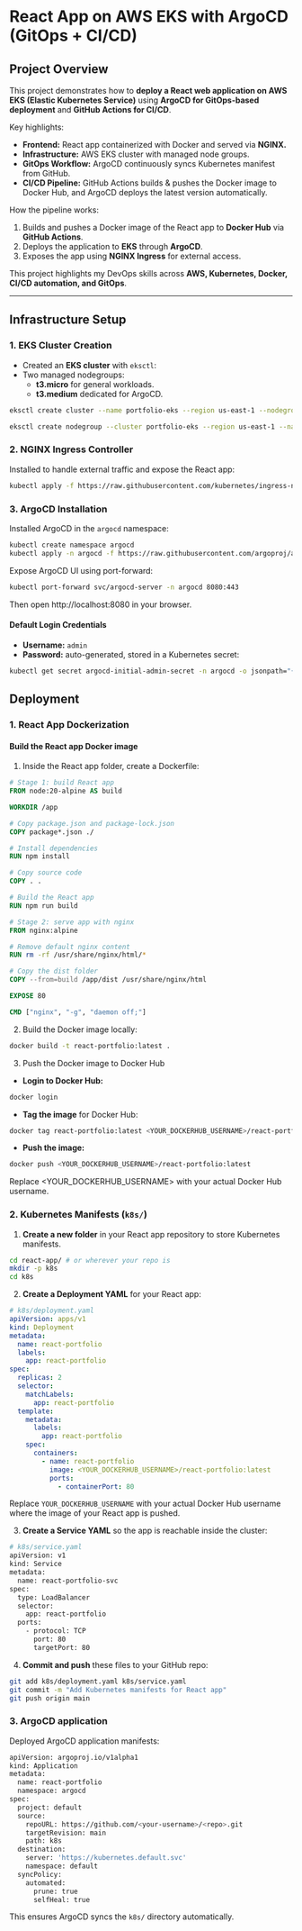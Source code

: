# React App on AWS EKS with ArgoCD (GitOps + CI/CD)

## Project Overview

This project demonstrates how to **deploy a React web application on AWS EKS (Elastic Kubernetes Service)** using **ArgoCD for GitOps-based deployment** and **GitHub Actions for CI/CD**.

Key highlights:

- **Frontend:** React app containerized with Docker and served via **NGINX.**
- **Infrastructure:** AWS EKS cluster with managed node groups.
- **GitOps Workflow:** ArgoCD continuously syncs Kubernetes manifest from GitHub.
- **CI/CD Pipeline:** GitHub Actions builds & pushes the Docker image to Docker Hub, and ArgoCD deploys the latest version automatically.

How the pipeline works:

1. Builds and pushes a Docker image of the React app to **Docker Hub** via **GitHub Actions**.
2. Deploys the application to **EKS** through **ArgoCD**.
3. Exposes the app using **NGINX Ingress** for external access.

This project highlights my DevOps skills across **AWS, Kubernetes, Docker, CI/CD automation, and GitOps**.

---

## Infrastructure Setup

### 1. EKS Cluster Creation

- Created an **EKS cluster** with `eksctl`:
- Two managed nodegroups:
  - **t3.micro** for general workloads.
  - **t3.medium** dedicated for ArgoCD.

```bash
eksctl create cluster --name portfolio-eks --region us-east-1 --nodegroup-name demo-nodes --node-type t3.micro --nodes 1 --nodes-min 1 --nodes-max 1 --managed
```

```bash
eksctl create nodegroup --cluster portfolio-eks --region us-east-1 --name argocd-nodes --node-type t3.medium --nodes 1 --nodes-min 1 --nodes-max 1 --managed
```

### 2. NGINX Ingress Controller

Installed to handle external traffic and expose the React app:

```bash
kubectl apply -f https://raw.githubusercontent.com/kubernetes/ingress-nginx/main/deploy/static/provider/aws/deploy.yaml
```

### 3. ArgoCD Installation

Installed ArgoCD in the `argocd` namespace:

```bash
kubectl create namespace argocd
kubectl apply -n argocd -f https://raw.githubusercontent.com/argoproj/argo-cd/stable/manifests/install.yaml
```

Expose ArgoCD UI using port-forward:

```bash
kubectl port-forward svc/argocd-server -n argocd 8080:443
```

Then open http://localhost:8080 in your browser.

#### Default Login Credentials

- **Username:** `admin`
- **Password:** auto-generated, stored in a Kubernetes secret:

```bash
kubectl get secret argocd-initial-admin-secret -n argocd -o jsonpath="{.data.password}" | base64 -d
```

## Deployment

### 1. React App Dockerization

#### Build the React app Docker image

1. Inside the React app folder, create a Dockerfile:

```dockerfile
# Stage 1: build React app
FROM node:20-alpine AS build

WORKDIR /app

# Copy package.json and package-lock.json
COPY package*.json ./

# Install dependencies
RUN npm install

# Copy source code
COPY . .

# Build the React app
RUN npm run build

# Stage 2: serve app with nginx
FROM nginx:alpine

# Remove default nginx content
RUN rm -rf /usr/share/nginx/html/*

# Copy the dist folder
COPY --from=build /app/dist /usr/share/nginx/html

EXPOSE 80

CMD ["nginx", "-g", "daemon off;"]
```

2. Build the Docker image locally:

```bash
docker build -t react-portfolio:latest .
```

3. Push the Docker image to Docker Hub

- **Login to Docker Hub:**

```bash
docker login
```

- **Tag the image** for Docker Hub:

```bash
docker tag react-portfolio:latest <YOUR_DOCKERHUB_USERNAME>/react-portfolio:latest
```

- **Push the image:**

```bash
docker push <YOUR_DOCKERHUB_USERNAME>/react-portfolio:latest
```

Replace <YOUR_DOCKERHUB_USERNAME> with your actual Docker Hub username.

### 2. Kubernetes Manifests (`k8s/`)

1. **Create a new folder** in your React app repository to store Kubernetes manifests.

```bash
cd react-app/ # or wherever your repo is
mkdir -p k8s
cd k8s
```

2. **Create a Deployment YAML** for your React app:

```yaml
# k8s/deployment.yaml
apiVersion: apps/v1
kind: Deployment
metadata:
  name: react-portfolio
  labels:
    app: react-portfolio
spec:
  replicas: 2
  selector:
    matchLabels:
      app: react-portfolio
  template:
    metadata:
      labels:
        app: react-portfolio
    spec:
      containers:
        - name: react-portfolio
          image: <YOUR_DOCKERHUB_USERNAME>/react-portfolio:latest
          ports:
            - containerPort: 80
```

Replace `YOUR_DOCKERHUB_USERNAME` with your actual Docker Hub username where the image of your React app is pushed.

3. **Create a Service YAML** so the app is reachable inside the cluster:

```bash
# k8s/service.yaml
apiVersion: v1
kind: Service
metadata:
  name: react-portfolio-svc
spec:
  type: LoadBalancer
  selector:
    app: react-portfolio
  ports:
    - protocol: TCP
      port: 80
      targetPort: 80
```

4. **Commit and push** these files to your GitHub repo:

```bash
git add k8s/deployment.yaml k8s/service.yaml
git commit -m "Add Kubernetes manifests for React app"
git push origin main
```

### 3. ArgoCD application

Deployed ArgoCD application manifests:

```bash
apiVersion: argoproj.io/v1alpha1
kind: Application
metadata:
  name: react-portfolio
  namespace: argocd
spec:
  project: default
  source:
    repoURL: https://github.com/<your-username>/<repo>.git
    targetRevision: main
    path: k8s
  destination:
    server: 'https://kubernetes.default.svc'
    namespace: default
  syncPolicy:
    automated:
      prune: true
      selfHeal: true
```

This ensures ArgoCD syncs the `k8s/` directory automatically.
